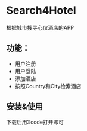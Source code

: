 # Search4Hotel
根据城市搜寻心仪酒店的APP

## 功能：
- 用户注册
- 用户登陆
- 添加酒店
- 按照Country和City检索酒店

## 安装&使用
下载后用Xcode打开即可
